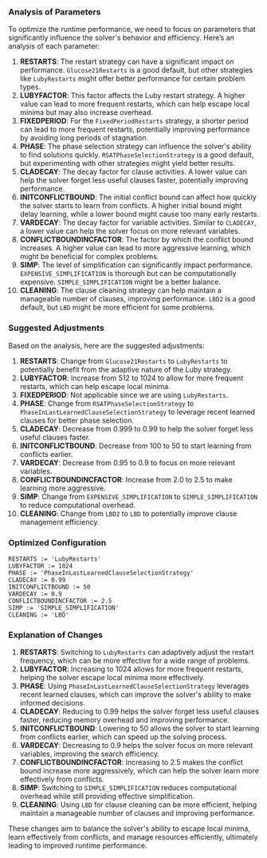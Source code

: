 ### Analysis of Parameters

To optimize the runtime performance, we need to focus on parameters that significantly influence the solver's behavior and efficiency. Here’s an analysis of each parameter:

1. **RESTARTS**: The restart strategy can have a significant impact on performance. `Glucose21Restarts` is a good default, but other strategies like `LubyRestarts` might offer better performance for certain problem types.
2. **LUBYFACTOR**: This factor affects the Luby restart strategy. A higher value can lead to more frequent restarts, which can help escape local minima but may also increase overhead.
3. **FIXEDPERIOD**: For the `FixedPeriodRestarts` strategy, a shorter period can lead to more frequent restarts, potentially improving performance by avoiding long periods of stagnation.
4. **PHASE**: The phase selection strategy can influence the solver's ability to find solutions quickly. `RSATPhaseSelectionStrategy` is a good default, but experimenting with other strategies might yield better results.
5. **CLADECAY**: The decay factor for clause activities. A lower value can help the solver forget less useful clauses faster, potentially improving performance.
6. **INITCONFLICTBOUND**: The initial conflict bound can affect how quickly the solver starts to learn from conflicts. A higher initial bound might delay learning, while a lower bound might cause too many early restarts.
7. **VARDECAY**: The decay factor for variable activities. Similar to `CLADECAY`, a lower value can help the solver focus on more relevant variables.
8. **CONFLICTBOUNDINCFACTOR**: The factor by which the conflict bound increases. A higher value can lead to more aggressive learning, which might be beneficial for complex problems.
9. **SIMP**: The level of simplification can significantly impact performance. `EXPENSIVE_SIMPLIFICATION` is thorough but can be computationally expensive. `SIMPLE_SIMPLIFICATION` might be a better balance.
10. **CLEANING**: The clause cleaning strategy can help maintain a manageable number of clauses, improving performance. `LBD2` is a good default, but `LBD` might be more efficient for some problems.

### Suggested Adjustments

Based on the analysis, here are the suggested adjustments:

1. **RESTARTS**: Change from `Glucose21Restarts` to `LubyRestarts` to potentially benefit from the adaptive nature of the Luby strategy.
2. **LUBYFACTOR**: Increase from 512 to 1024 to allow for more frequent restarts, which can help escape local minima.
3. **FIXEDPERIOD**: Not applicable since we are using `LubyRestarts`.
4. **PHASE**: Change from `RSATPhaseSelectionStrategy` to `PhaseInLastLearnedClauseSelectionStrategy` to leverage recent learned clauses for better phase selection.
5. **CLADECAY**: Decrease from 0.999 to 0.99 to help the solver forget less useful clauses faster.
6. **INITCONFLICTBOUND**: Decrease from 100 to 50 to start learning from conflicts earlier.
7. **VARDECAY**: Decrease from 0.95 to 0.9 to focus on more relevant variables.
8. **CONFLICTBOUNDINCFACTOR**: Increase from 2.0 to 2.5 to make learning more aggressive.
9. **SIMP**: Change from `EXPENSIVE_SIMPLIFICATION` to `SIMPLE_SIMPLIFICATION` to reduce computational overhead.
10. **CLEANING**: Change from `LBD2` to `LBD` to potentially improve clause management efficiency.

### Optimized Configuration

```plaintext
RESTARTS := 'LubyRestarts'
LUBYFACTOR := 1024
PHASE := 'PhaseInLastLearnedClauseSelectionStrategy'
CLADECAY := 0.99
INITCONFLICTBOUND := 50
VARDECAY := 0.9
CONFLICTBOUNDINCFACTOR := 2.5
SIMP := 'SIMPLE_SIMPLIFICATION'
CLEANING := 'LBD'
```

### Explanation of Changes

1. **RESTARTS**: Switching to `LubyRestarts` can adaptively adjust the restart frequency, which can be more effective for a wide range of problems.
2. **LUBYFACTOR**: Increasing to 1024 allows for more frequent restarts, helping the solver escape local minima more effectively.
3. **PHASE**: Using `PhaseInLastLearnedClauseSelectionStrategy` leverages recent learned clauses, which can improve the solver's ability to make informed decisions.
4. **CLADECAY**: Reducing to 0.99 helps the solver forget less useful clauses faster, reducing memory overhead and improving performance.
5. **INITCONFLICTBOUND**: Lowering to 50 allows the solver to start learning from conflicts earlier, which can speed up the solving process.
6. **VARDECAY**: Decreasing to 0.9 helps the solver focus on more relevant variables, improving the search efficiency.
7. **CONFLICTBOUNDINCFACTOR**: Increasing to 2.5 makes the conflict bound increase more aggressively, which can help the solver learn more effectively from conflicts.
8. **SIMP**: Switching to `SIMPLE_SIMPLIFICATION` reduces computational overhead while still providing effective simplification.
9. **CLEANING**: Using `LBD` for clause cleaning can be more efficient, helping maintain a manageable number of clauses and improving performance.

These changes aim to balance the solver's ability to escape local minima, learn effectively from conflicts, and manage resources efficiently, ultimately leading to improved runtime performance.